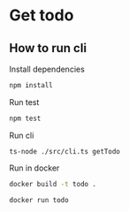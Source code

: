 # Get todo

## How to run cli
Install dependencies
``` bash
npm install
```

Run test
```bash
npm test
```

Run cli
```
ts-node ./src/cli.ts getTodo
```

Run in docker
```bash
docker build -t todo .

docker run todo
```
